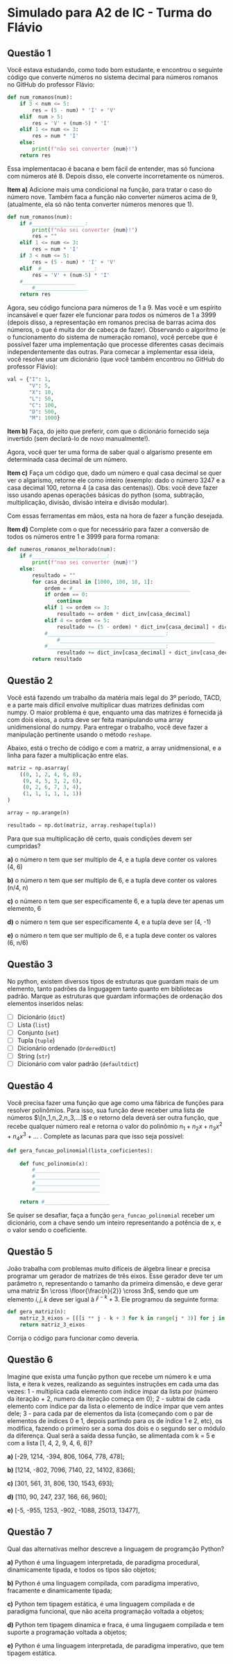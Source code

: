 # Simulado para A2 de IC - Turma do Flávio

## Questão 1

Você estava estudando, como todo bom estudante, e encontrou o seguinte código que converte números no sistema decimal para números romanos no GitHub do professor Flávio:

```python
def num_romanos(num):
    if 3 < num <= 5:
        res = (5 - num) * 'I' + 'V'
    elif  num > 5:
        res = 'V' + (num-5) * 'I'
    elif 1 <= num <= 3:
        res = num * 'I'
    else:
        print(f"não sei converter {num}!")
    return res
```

Essa implementacao é bacana e bem fácil de entender, mas só funciona com números até 8. Depois disso, ele converte incorretamente os números. 

**Item a)**
Adicione mais uma condicional na função, para tratar o caso do número nove. Também faca a função não converter números acima de 9, (atualmente, ela só não tenta converter números menores que 1).

```python
def num_romanos(num):
    if #_________________:
        print(f"não sei converter {num}!")
        res = ""
    elif 1 <= num <= 3:
        res = num * 'I'
    if 3 < num <= 5:
        res = (5 - num) * 'I' + 'V'
    elif  #_________________:
        res = 'V' + (num-5) * 'I'
    #_________________
        #_________________
    return res
```

Agora, seu código funciona para números de 1 a 9. Mas você e um espírito incansável e quer fazer ele funcionar para *todos* os números de 1 a 3999 (depois disso, a representação em romanos precisa de barras acima dos números, o que é muita dor de cabeça de fazer). Observando o algorítmo (e o funcionamento do sistema de numeração romano), você percebe que é possível fazer uma implementação que processe diferentes casas decimais independentemente das outras. Para comecar a implementar essa ideia, você resolve usar um dicionário (que você também encontrou no GitHub do professor Flávio):

```python
val = {"I": 1,
       "V": 5,
       "X": 10,
       "L": 50,
       "C": 100,
       "D": 500,
       "M": 1000}
```

**Item b)**
Faça, do jeito que preferir, com que o dicionário fornecido seja invertido (sem declará-lo de novo manualmente!).

Agora, você quer ter uma forma de saber qual o algarismo presente em determinada casa decimal de um número. 

**Item c)**
Faça um código que, dado um número e qual casa decimal se quer ver o algarismo, retorne ele como inteiro (exemplo: dado o número 3247 e a casa decimal 100, retorna 4 (a casa das centenas)). Obs: você deve fazer isso usando apenas operações básicas do python (soma, subtração, multiplicação, divisão, divisão inteira e divisão modular).

Com essas ferramentas em mãos, esta na hora de fazer a função desejada. 

**Item d)**
Complete com o que for necessário para fazer a conversão de todos os números entre 1 e 3999 para forma romana:

```python
def numeros_romanos_melhorado(num):
    if #________________________:
        print(f"nao sei converter {num}!")
    else:
        resultado = ""
        for casa_decimal in [1000, 100, 10, 1]:
            ordem = #______________________________________
            if ordem == 0:
                continue
            elif 1 <= ordem <= 3:
                resultado += ordem * dict_inv[casa_decimal]
            elif 4 <= ordem <= 5:
                resultado += (5 - ordem) * dict_inv[casa_decimal] + dict_inv[casa_decimal * 5]
            #______________________________________:
                #__________________________________________________
            #______________________________________:
                resultado += dict_inv[casa_decimal] + dict_inv[casa_decimal * 10]
        return resultado
```

## Questão 2

Você está fazendo um trabalho da matéria mais legal do 3º período, TACD, e a parte mais difícil envolve multiplicar duas matrizes definidas com numpy. O maior problema é que, enquanto uma das matrizes é fornecida já com dois eixos, a outra deve ser feita manipulando uma array unidimensional do numpy. Para entregar o trabalho, você deve fazer a manipulação pertinente usando o método `reshape`.

Abaixo, está o trecho de código e com a matriz, a array unidmensional, e a linha para fazer a multiplicação entre elas.

```python
matriz = np.asarray(
    ((0, 1, 2, 4, 6, 8),
     (9, 4, 5, 3, 2, 6),
     (0, 2, 6, 7, 3, 4),
     (1, 1, 1, 1, 1, 1))
)

array = np.arange(n)

resultado = np.dot(matriz, array.reshape(tupla))
```

Para que sua multiplicação dê certo, quais condições devem ser cumpridas?

**a)** o número n tem que ser multiplo de 4, e a tupla deve conter os valores (4, 6)

**b)** o número n tem que ser multiplo de 6, e a tupla deve conter os valores (n/4, n) 

**c)** o número n tem que ser especificamente 6, e a tupla deve ter apenas um elemento, 6

**d)** o número n tem que ser especificamente 4, e a tupla deve ser (4, -1)

**e)** o número n tem que ser multiplo de 6, e a tupla deve conter os valores (6, n/6)

## Questão 3

No python, existem diversos tipos de estruturas que guardam mais de um elemento, tanto padrões da lingugagem tanto quanto em bibliotecas padrão. Marque as estruturas que guardam informações de ordenação dos elementos inseridos nelas:

- [ ] Dicionário (`dict`)
- [ ] Lista (`list`)
- [ ] Conjunto (`set`)
- [ ] Tupla (`tuple`)
- [ ] Dicionário ordenado (`OrderedDict`)
- [ ] String (`str`)
- [ ] Dicionário com valor padrão (`defaultdict`)

## Questão 4

Você precisa fazer uma função que age como uma fábrica de funções para resolver polinômios. Para isso, sua função deve receber uma lista de números $\[n_1,n_2,n_3,...]$ e o retorno dela deverá ser outra função, que recebe qualquer número real e retorna o valor do polinômio $n_1+n_2x+n_3x^2+n_4x^3+...$ . Complete as lacunas para que isso seja possível:

```python
def gera_funcao_polinomial(lista_coeficientes):
    
    def func_polinomio(x):
        #_____________________
        #_____________________
        #_____________________
        #_____________________

    return #_____________________
```

Se quiser se desafiar, faça a função `gera_funcao_polinomial` receber um dicionário, com a chave sendo um inteiro representando a potência de x, e o valor sendo o coeficiente.

## Questão 5

João trabalha com problemas muito difíceis de álgebra linear e precisa programar um gerador de matrizes de três eixos. Esse gerador deve ter um parâmetro n, representando o tamanho da primeira dimensão, e deve gerar uma matriz $n \cross \floor{\frac{n}{2}} \cross 3n$, sendo que um elemento $i,j,k$ deve ser igual à $i^{j - k} + 3$. Ele programou da seguinte forma:

```python
def gera_matriz(n):
    matriz_3_eixos = [[[i ** j - k + 3 for k in range(j * 3)] for j in range(i//2)] for i in range(n)]
    return matriz_3_eixos
```

Corrija o código para funcionar como deveria.

## Questão 6

Imagine que exista uma função python que recebe um número k e uma lista, e itera k vezes, realizando as seguintes instruções em cada uma das vezes:
    1 - multiplica cada elemento com índice ímpar da lista por (número da iteração + 2, numero da iteração começa em 0);
    2 - subtrai de cada elemento com índice par da lista o elemento de indíce ímpar que vem antes dele;
    3 - para cada par de elementos da lista (começando com o par de elementos de índices 0 e 1, depois partindo para os de índice 1 e 2, etc), os modifica, fazendo o primeiro ser a soma dos dois e o segundo ser o módulo da diferença.
Qual será a saída dessa função, se alimentada com k = 5 e com a lista [1, 4, 2, 9, 4, 6, 8]?

**a)** [-29, 1214, -394, 806, 1064, 778, 478];

**b)** [1214, -802, 7096, 7140, 22, 14102, 8366];

**c)** [301, 561, 31, 806, 130, 1543, 693];

**d)** [110, 90, 247, 237, 166, 66, 960];

**e)** [-5, -955, 1253, -902, -1088, 25013, 13477],

## Questão 7

Qual das alternativas melhor descreve a linguagem de programção Python?

**a)** Python é uma linguagem interpretada, de paradigma procedural, dinamicamente tipada, e todos os tipos são objetos;

**b)** Python é uma linguagem compilada, com paradigma imperativo, fracamente e dinamicamente tipada;

**c)** Python tem tipagem estática, é uma linguagem compilada e de paradigma funcional, que não aceita programação voltada a objetos;

**d)** Python tem tipagem dinamica e fraca, é uma lingugaem compilada e tem suporte a programação voltada a objetos;

**e)** Python é uma linguagem interpretada, de paradigma imperativo, que tem tipagem estática.
